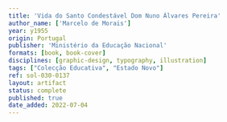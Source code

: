 ```yaml
---
title: 'Vida do Santo Condestável Dom Nuno Álvares Pereira'
author_name: ['Marcelo de Morais']
year: y1955
origin: Portugal
publisher: 'Ministério da Educação Nacional'
formats: [book, book-cover]
disciplines: [graphic-design, typography, illustration]
tags: ["Colecção Educativa", "Estado Novo"]
ref: sol-030-0137
layout: artifact
status: complete
published: true
date_added: 2022-07-04
---
```

